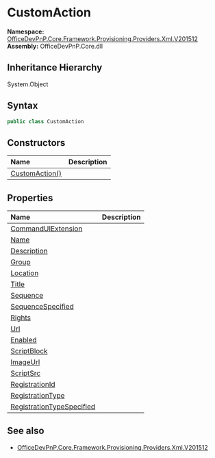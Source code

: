 # CustomAction
  

**Namespace:** [OfficeDevPnP.Core.Framework.Provisioning.Providers.Xml.V201512](OfficeDevPnP.Core.Framework.Provisioning.Providers.Xml.V201512.md)  
**Assembly:** OfficeDevPnP.Core.dll  
## Inheritance Hierarchy
System.Object  

## Syntax
```C#
public class CustomAction
```
## Constructors
|**Name**|**Description**|
|:-----|:-----|
| [CustomAction()](OfficeDevPnP.Core.Framework.Provisioning.Providers.Xml.V201512.CustomAction.ctor1.md) | 
## Properties
|**Name**|**Description**|
|:-----|:-----|
| [CommandUIExtension](OfficeDevPnP.Core.Framework.Provisioning.Providers.Xml.V201512.CustomAction.CommandUIExtension.md) | 
| [Name](OfficeDevPnP.Core.Framework.Provisioning.Providers.Xml.V201512.CustomAction.Name.md) | 
| [Description](OfficeDevPnP.Core.Framework.Provisioning.Providers.Xml.V201512.CustomAction.Description.md) | 
| [Group](OfficeDevPnP.Core.Framework.Provisioning.Providers.Xml.V201512.CustomAction.Group.md) | 
| [Location](OfficeDevPnP.Core.Framework.Provisioning.Providers.Xml.V201512.CustomAction.Location.md) | 
| [Title](OfficeDevPnP.Core.Framework.Provisioning.Providers.Xml.V201512.CustomAction.Title.md) | 
| [Sequence](OfficeDevPnP.Core.Framework.Provisioning.Providers.Xml.V201512.CustomAction.Sequence.md) | 
| [SequenceSpecified](OfficeDevPnP.Core.Framework.Provisioning.Providers.Xml.V201512.CustomAction.SequenceSpecified.md) | 
| [Rights](OfficeDevPnP.Core.Framework.Provisioning.Providers.Xml.V201512.CustomAction.Rights.md) | 
| [Url](OfficeDevPnP.Core.Framework.Provisioning.Providers.Xml.V201512.CustomAction.Url.md) | 
| [Enabled](OfficeDevPnP.Core.Framework.Provisioning.Providers.Xml.V201512.CustomAction.Enabled.md) | 
| [ScriptBlock](OfficeDevPnP.Core.Framework.Provisioning.Providers.Xml.V201512.CustomAction.ScriptBlock.md) | 
| [ImageUrl](OfficeDevPnP.Core.Framework.Provisioning.Providers.Xml.V201512.CustomAction.ImageUrl.md) | 
| [ScriptSrc](OfficeDevPnP.Core.Framework.Provisioning.Providers.Xml.V201512.CustomAction.ScriptSrc.md) | 
| [RegistrationId](OfficeDevPnP.Core.Framework.Provisioning.Providers.Xml.V201512.CustomAction.RegistrationId.md) | 
| [RegistrationType](OfficeDevPnP.Core.Framework.Provisioning.Providers.Xml.V201512.CustomAction.RegistrationType.md) | 
| [RegistrationTypeSpecified](OfficeDevPnP.Core.Framework.Provisioning.Providers.Xml.V201512.CustomAction.RegistrationTypeSpecified.md) | 
## See also
- [OfficeDevPnP.Core.Framework.Provisioning.Providers.Xml.V201512](OfficeDevPnP.Core.Framework.Provisioning.Providers.Xml.V201512.md)
